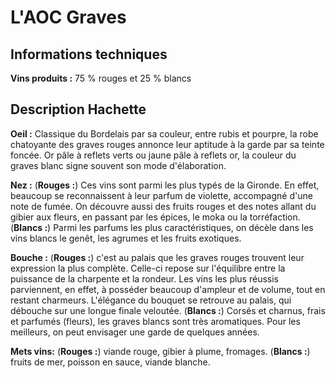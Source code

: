 # L'AOC Graves

## Informations techniques

**Vins produits :** 75 % rouges et 25 % blancs

## Description Hachette

**Oeil :** Classique du Bordelais par sa couleur, entre rubis et pourpre, la robe chatoyante des graves rouges annonce leur aptitude à la garde par sa teinte foncée. Or pâle à reflets verts ou jaune pâle à reflets or, la couleur du graves blanc signe souvent son mode d'élaboration.

**Nez :** (**Rouges :**) Ces vins sont parmi les plus typés de la Gironde. En effet, beaucoup se reconnaissent à leur parfum de violette, accompagné d'une note de fumée. On découvre aussi des fruits rouges et des notes allant du gibier aux fleurs, en passant par les épices, le moka ou la torréfaction. (**Blancs :**) Parmi les parfums les plus caractéristiques, on décèle dans les vins blancs le genêt, les agrumes et les fruits exotiques.

**Bouche :** (**Rouges :**) c'est au palais que les graves rouges trouvent leur expression la plus complète. Celle-ci repose sur l'équilibre entre la puissance de la charpente et la rondeur. Les vins les plus réussis parviennent, en effet, à posséder beaucoup d'ampleur et de volume, tout en restant charmeurs. L'élégance du bouquet se retrouve au palais, qui débouche sur une longue finale veloutée. (**Blancs :**) Corsés et charnus, frais et parfumés (fleurs), les graves blancs sont très aromatiques. Pour les meilleurs, on peut envisager une garde de quelques années.

**Mets vins:** (**Rouges :**) viande rouge, gibier à plume, fromages. (**Blancs :**) fruits de mer, poisson en sauce, viande blanche.
